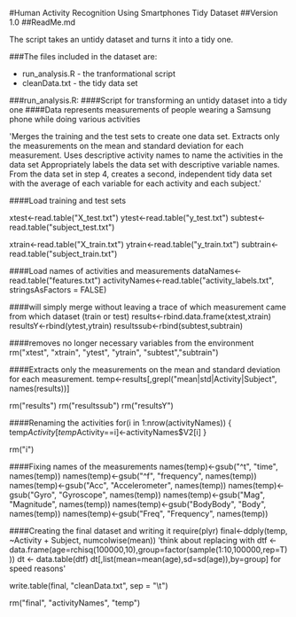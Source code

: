 #Human Activity Recognition Using Smartphones Tidy Dataset
##Version 1.0
##ReadMe.md


The script takes an untidy dataset and turns it into a tidy one.

###The files included in the dataset are:
- run_analysis.R - the tranformational script
- cleanData.txt - the tidy data set


###run_analysis.R:
####Script for transforming an untidy dataset into a tidy one
####Data represents measurements of people wearing a Samsung phone while doing various activities

'Merges the training and the test sets to create one data set.
Extracts only the measurements on the mean and standard deviation for each measurement.
Uses descriptive activity names to name the activities in the data set
Appropriately labels the data set with descriptive variable names.
From the data set in step 4, creates a second, independent tidy data set with the average of
each variable for each activity and each subject.'

####Load training and test sets

xtest<-read.table("X_test.txt")
ytest<-read.table("y_test.txt")
subtest<-read.table("subject_test.txt")

xtrain<-read.table("X_train.txt")
ytrain<-read.table("y_train.txt")
subtrain<-read.table("subject_train.txt")

####Load names of activities and measurements
dataNames<-read.table("features.txt")
activityNames<-read.table("activity_labels.txt", stringsAsFactors = FALSE)

####will simply merge without leaving a trace of which measurement came from which dataset (train or test)
results<-rbind.data.frame(xtest,xtrain)
resultsY<-rbind(ytest,ytrain)
resultssub<-rbind(subtest,subtrain)

####removes no longer necessary variables from the environment
rm("xtest", "xtrain", "ytest", "ytrain", "subtest","subtrain")

####Extracts only the measurements on the mean and standard deviation for each measurement.
temp<-results[,grepl("mean|std|Activity|Subject", names(results))]

rm("results")
rm("resultssub")
rm("resultsY")

####Renaming the activities
for(i in 1:nrow(activityNames))
{
  temp$Activity[temp$Activity==i]<-activityNames$V2[i]
}

rm("i")

####Fixing names of the measurements
names(temp)<-gsub("^t", "time", names(temp))
names(temp)<-gsub("^f", "frequency", names(temp))
names(temp)<-gsub("Acc", "Accelerometer", names(temp))
names(temp)<-gsub("Gyro", "Gyroscope", names(temp))
names(temp)<-gsub("Mag", "Magnitude", names(temp))
names(temp)<-gsub("BodyBody", "Body", names(temp))
names(temp)<-gsub("Freq", "Frequency", names(temp))


####Creating the final dataset and writing it
require(plyr)
final<-ddply(temp, ~Activity + Subject, numcolwise(mean))
'think about replacing with 
dtf <- data.frame(age=rchisq(100000,10),group=factor(sample(1:10,100000,rep=T)))
dt <- data.table(dtf)
dt[,list(mean=mean(age),sd=sd(age)),by=group]
for speed reasons'

write.table(final, "cleanData.txt", sep = "\t")

rm("final", "activityNames", "temp")



